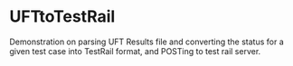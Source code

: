 # UFTtoTestRail

Demonstration on parsing UFT Results file and converting the status for a given test case into TestRail format, and POSTing to test rail server.
